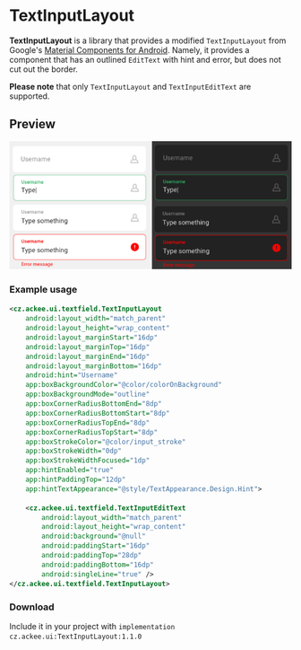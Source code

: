 # TextInputLayout

**TextInputLayout** is a library that provides a modified `TextInputLayout`
from Google's [Material Components for Android](
https://github.com/material-components/material-components-android).
Namely, it provides a component that has an outlined `EditText` with
hint and error, but does not cut out the border.

**Please note** that only `TextInputLayout` and `TextInputEditText` are
supported.

## Preview

![sample](./assets/sample.png)

### Example usage

```XML
<cz.ackee.ui.textfield.TextInputLayout
    android:layout_width="match_parent"
    android:layout_height="wrap_content"
    android:layout_marginStart="16dp"
    android:layout_marginTop="16dp"
    android:layout_marginEnd="16dp"
    android:layout_marginBottom="16dp"
    android:hint="Username"
    app:boxBackgroundColor="@color/colorOnBackground"
    app:boxBackgroundMode="outline"
    app:boxCornerRadiusBottomEnd="8dp"
    app:boxCornerRadiusBottomStart="8dp"
    app:boxCornerRadiusTopEnd="8dp"
    app:boxCornerRadiusTopStart="8dp"
    app:boxStrokeColor="@color/input_stroke"
    app:boxStrokeWidth="0dp"
    app:boxStrokeWidthFocused="1dp"
    app:hintEnabled="true"
    app:hintPaddingTop="12dp"
    app:hintTextAppearance="@style/TextAppearance.Design.Hint">

    <cz.ackee.ui.textfield.TextInputEditText
        android:layout_width="match_parent"
        android:layout_height="wrap_content"
        android:background="@null"
        android:paddingStart="16dp"
        android:paddingTop="28dp"
        android:paddingBottom="16dp"
        android:singleLine="true" />
</cz.ackee.ui.textfield.TextInputLayout>
```

### Download
Include it in your project with  `implementation cz.ackee.ui:TextInputLayout:1.1.0`
